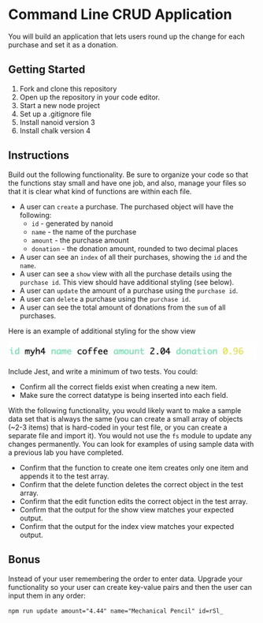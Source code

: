 # Command Line CRUD Application

You will build an application that lets users round up the change for each purchase and set it as a donation.

## Getting Started

1. Fork and clone this repository
1. Open up the repository in your code editor.
1. Start a new node project
1. Set up a .gitignore file
1. Install nanoid version 3
1. Install chalk version 4

## Instructions

Build out the following functionality. Be sure to organize your code so that the functions stay small and have one job, and also, manage your files so that it is clear what kind of functions are within each file.

- A user can `create` a purchase. The purchased object will have the following:
  - `id` - generated by nanoid
  - `name` - the name of the purchase
  - `amount` - the purchase amount
  - `donation` - the donation amount, rounded to two decimal places
- A user can see an `index` of all their purchases, showing the `id` and the `name`.
- A user can see a `show` view with all the purchase details using the `purchase id`. This view should have additional styling (see below).
- A user can `update` the amount of a purchase using the `purchase id`.
- A user can `delete` a purchase using the `purchase id`.
- A user can see the total amount of donations from the `sum` of all purchases.

Here is an example of additional styling for the show view

![Additional styling for the show view](./assets/show-view.png)

Include Jest, and write a minimum of two tests. You could:

- Confirm all the correct fields exist when creating a new item.
- Make sure the correct datatype is being inserted into each field.

With the following functionality, you would likely want to make a sample data set that is always the same (you can create a small array of objects (~2-3 items) that is hard-coded in your test file, or you can create a separate file and import it). You would not use the `fs` module to update any changes permanently. You can look for examples of using sample data with a previous lab you have completed.

- Confirm that the function to create one item creates only one item and appends it to the test array.
- Confirm that the delete function deletes the correct object in the test array.
- Confirm that the edit function edits the correct object in the test array.
- Confirm that the output for the show view matches your expected output.
- Confirm that the output for the index view matches your expected output.

## Bonus

Instead of your user remembering the order to enter data. Upgrade your functionality so your user can create key-value pairs and then the user can input them in any order:

```
npm run update amount="4.44" name="Mechanical Pencil" id=rSl_
```

